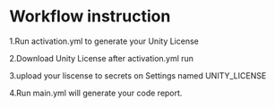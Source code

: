 # Workflow instruction

1.Run activation.yml to generate your Unity License

2.Download Unity License after activation.yml run 

3.upload your liscense to secrets on Settings named UNITY_LICENSE

4.Run main.yml will generate your code report.




